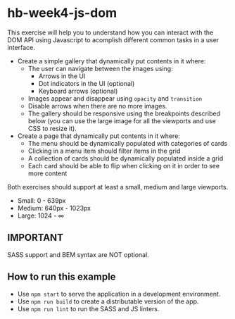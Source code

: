# hb-week4-js-dom
This exercise will help you to understand how you can interact with the DOM API using Javascript to acomplish different common tasks in a user interface.

- Create a simple gallery that dynamically put contents in it where:
  - The user can navigate between the images using:
    - Arrows in the UI
    - Dot indicators in the UI (optional)
    - Keyboard arrows (optional)
  - Images appear and disappear using `opacity` and `transition`
  - Disable arrows when there are no more images.
  - The gallery should be responsive using the breakpoints described below (you can use the large image for all the viewports and use CSS to resize it).
- Create a page that dynamically put contents in it where:
  - The menu should be dynamically populated with categories of cards
  - Clicking in a menu item should filter items in the grid
  - A collection of cards should be dynamically populated inside a grid
  - Each card should be able to flip when clicking on it in order to see more content
  
Both exercises should support at least a small, medium and large viewports.
- Small: 0 - 639px
- Medium: 640px - 1023px
- Large: 1024 - ∞

## IMPORTANT
SASS support and BEM syntax are NOT optional.

## How to run this example
- Use `npm start` to serve the application in a development environment.
- Use `npm run build` to create a distributable version of the app.
- Use `npm run lint` to run the SASS and JS linters.
